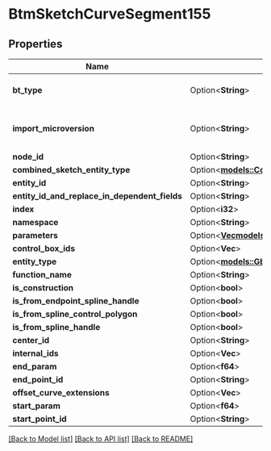 # BtmSketchCurveSegment155

## Properties

Name | Type | Description | Notes
------------ | ------------- | ------------- | -------------
**bt_type** | Option<**String**> | Type of JSON object. | [optional]
**import_microversion** | Option<**String**> | Element microversion that is being imported. | [optional]
**node_id** | Option<**String**> |  | [optional]
**combined_sketch_entity_type** | Option<[**models::CombinedSketchEntityType**](CombinedSketchEntityType.md)> |  | [optional]
**entity_id** | Option<**String**> |  | [optional]
**entity_id_and_replace_in_dependent_fields** | Option<**String**> |  | [optional]
**index** | Option<**i32**> |  | [optional]
**namespace** | Option<**String**> |  | [optional]
**parameters** | Option<[**Vec<models::BtmParameter1>**](BTMParameter-1.md)> |  | [optional]
**control_box_ids** | Option<**Vec<String>**> |  | [optional]
**entity_type** | Option<[**models::GbtSketchEntityType**](GBTSketchEntityType.md)> |  | [optional]
**function_name** | Option<**String**> |  | [optional]
**is_construction** | Option<**bool**> |  | [optional]
**is_from_endpoint_spline_handle** | Option<**bool**> |  | [optional]
**is_from_spline_control_polygon** | Option<**bool**> |  | [optional]
**is_from_spline_handle** | Option<**bool**> |  | [optional]
**center_id** | Option<**String**> |  | [optional]
**internal_ids** | Option<**Vec<String>**> |  | [optional]
**end_param** | Option<**f64**> |  | [optional]
**end_point_id** | Option<**String**> |  | [optional]
**offset_curve_extensions** | Option<**Vec<f64>**> |  | [optional]
**start_param** | Option<**f64**> |  | [optional]
**start_point_id** | Option<**String**> |  | [optional]

[[Back to Model list]](../README.md#documentation-for-models) [[Back to API list]](../README.md#documentation-for-api-endpoints) [[Back to README]](../README.md)


